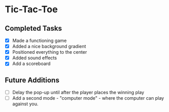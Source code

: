 # Tic-Tac-Toe

## Completed Tasks
- [x] Made a functioning game
- [x] Added a nice background gradient
- [x] Positioned everything to the center
- [x] Added sound effects
- [x] Add a scoreboard

## Future Additions
- [ ] Delay the pop-up until after the player places the winning play
- [ ] Add a second mode - "computer mode" - where the computer can play against you.